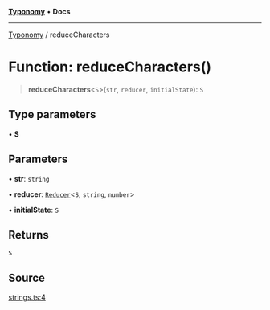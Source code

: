 [**Typonomy**](../README.md) • **Docs**

***

[Typonomy](../globals.md) / reduceCharacters

# Function: reduceCharacters()

> **reduceCharacters**\<`S`\>(`str`, `reducer`, `initialState`): `S`

## Type parameters

• **S**

## Parameters

• **str**: `string`

• **reducer**: [`Reducer`](../type-aliases/Reducer.md)\<`S`, `string`, `number`\>

• **initialState**: `S`

## Returns

`S`

## Source

[strings.ts:4](https://github.com/softcraft-development/typonomy/blob/5469316e6ff7a55df7069c91f81292468fab4b62/src/strings.ts#L4)
